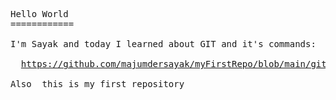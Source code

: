 <pre>Hello World
============

I'm Sayak and today I learned about GIT and it's commands:

  <a href="https://github.com/majumdersayak/myFirstRepo/blob/main/gitCommands.txt">https://github.com/majumdersayak/myFirstRepo/blob/main/gitCommands.txt</a>

Also  this is my first repository
</pre>
